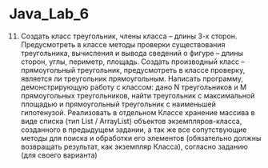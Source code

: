 # Java_Lab_6


11.   Создать класс треугольник, члены класса – длины 3-х сторон.
      Предусмотреть в классе методы проверки существования треугольника,
      вычисления и вывода сведений о фигуре – длины сторон, углы, периметр, площадь.
      Создать производный класс – прямоугольный треугольник, предусмотреть в классе проверку, является ли треугольник прямоугольным.
      Написать программу, демонстрирующую работу с классом: дано N треугольников и M прямоугольных треугольников,
      найти треугольник с максимальной площадью и прямоугольный треугольник с наименьшей гипотенузой.
Реализовать в отдельном Классе хранение массива в виде списка (тип List / ArrayList) объектов экземпляров-класса, созданного в предыдущем задании, а так же все сопутствующие методы для поиска и обработки его элементов (обязательно должны возвращать результат, как экземпляр Класса), согласно заданию (для своего варианта)
